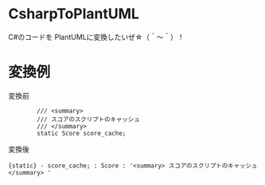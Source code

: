 # CsharpToPlantUML
C#のコードを PlantUMLに変換したいぜ☆（＾～＾）！

# 変換例

変換前

```
        /// <summary>
        /// スコアのスクリプトのキャッシュ
        /// </summary>
        static Score score_cache;
```

変換後

```
{static} - score_cache; : Score : '<summary> スコアのスクリプトのキャッシュ </summary> '
```

